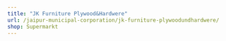 ```yaml
---
title: "JK Furniture Plywood&Hardwere"
url: /jaipur-municipal-corporation/jk-furniture-plywoodundhardwere/
shop: Supermarkt
---
```


